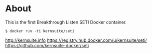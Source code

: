 About
=====

This is the first Breakthrough Listen SETI Docker container.

```
$ docker run -ti kernsuite/seti
```

http://kernsuite.info
https://registry.hub.docker.com/u/kernsuite/seti/
https://github.com/kernsuite-docker/seti

